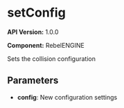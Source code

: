 # setConfig

**API Version:** 1.0.0

**Component:** RebelENGINE

Sets the collision configuration

## Parameters

- **config**: New configuration settings

